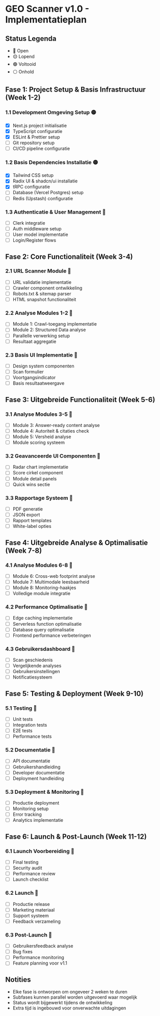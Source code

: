 # GEO Scanner v1.0 - Implementatieplan

## Status Legenda
- 🔴 Open
- 🟡 Lopend
- 🟢 Voltooid
- ⚪ Onhold

## Fase 1: Project Setup & Basis Infrastructuur (Week 1-2)

### 1.1 Development Omgeving Setup 🟡
- [x] Next.js project initialisatie
- [x] TypeScript configuratie
- [x] ESLint & Prettier setup
- [ ] Git repository setup
- [ ] CI/CD pipeline configuratie

### 1.2 Basis Dependencies Installatie 🟡
- [x] Tailwind CSS setup
- [x] Radix UI & shadcn/ui installatie
- [x] tRPC configuratie
- [ ] Database (Vercel Postgres) setup
- [ ] Redis (Upstash) configuratie

### 1.3 Authenticatie & User Management 🔴
- [ ] Clerk integratie
- [ ] Auth middleware setup
- [ ] User model implementatie
- [ ] Login/Register flows

## Fase 2: Core Functionaliteit (Week 3-4)

### 2.1 URL Scanner Module 🔴
- [ ] URL validatie implementatie
- [ ] Crawler component ontwikkeling
- [ ] Robots.txt & sitemap parser
- [ ] HTML snapshot functionaliteit

### 2.2 Analyse Modules 1-2 🔴
- [ ] Module 1: Crawl-toegang implementatie
- [ ] Module 2: Structured Data analyse
- [ ] Parallelle verwerking setup
- [ ] Resultaat aggregatie

### 2.3 Basis UI Implementatie 🔴
- [ ] Design system componenten
- [ ] Scan formulier
- [ ] Voortgangsindicator
- [ ] Basis resultaatweergave

## Fase 3: Uitgebreide Functionaliteit (Week 5-6)

### 3.1 Analyse Modules 3-5 🔴
- [ ] Module 3: Answer-ready content analyse
- [ ] Module 4: Autoriteit & citaties check
- [ ] Module 5: Versheid analyse
- [ ] Module scoring systeem

### 3.2 Geavanceerde UI Componenten 🔴
- [ ] Radar chart implementatie
- [ ] Score cirkel component
- [ ] Module detail panels
- [ ] Quick wins sectie

### 3.3 Rapportage Systeem 🔴
- [ ] PDF generatie
- [ ] JSON export
- [ ] Rapport templates
- [ ] White-label opties

## Fase 4: Uitgebreide Analyse & Optimalisatie (Week 7-8)

### 4.1 Analyse Modules 6-8 🔴
- [ ] Module 6: Cross-web footprint analyse
- [ ] Module 7: Multimodale leesbaarheid
- [ ] Module 8: Monitoring-haakjes
- [ ] Volledige module integratie

### 4.2 Performance Optimalisatie 🔴
- [ ] Edge caching implementatie
- [ ] Serverless function optimalisatie
- [ ] Database query optimalisatie
- [ ] Frontend performance verbeteringen

### 4.3 Gebruikersdashboard 🔴
- [ ] Scan geschiedenis
- [ ] Vergelijkende analyses
- [ ] Gebruikersinstellingen
- [ ] Notificatiesysteem

## Fase 5: Testing & Deployment (Week 9-10)

### 5.1 Testing 🔴
- [ ] Unit tests
- [ ] Integration tests
- [ ] E2E tests
- [ ] Performance tests

### 5.2 Documentatie 🔴
- [ ] API documentatie
- [ ] Gebruikershandleiding
- [ ] Developer documentatie
- [ ] Deployment handleiding

### 5.3 Deployment & Monitoring 🔴
- [ ] Productie deployment
- [ ] Monitoring setup
- [ ] Error tracking
- [ ] Analytics implementatie

## Fase 6: Launch & Post-Launch (Week 11-12)

### 6.1 Launch Voorbereiding 🔴
- [ ] Final testing
- [ ] Security audit
- [ ] Performance review
- [ ] Launch checklist

### 6.2 Launch 🔴
- [ ] Productie release
- [ ] Marketing materiaal
- [ ] Support systeem
- [ ] Feedback verzameling

### 6.3 Post-Launch 🔴
- [ ] Gebruikersfeedback analyse
- [ ] Bug fixes
- [ ] Performance monitoring
- [ ] Feature planning voor v1.1

## Notities
- Elke fase is ontworpen om ongeveer 2 weken te duren
- Subfases kunnen parallel worden uitgevoerd waar mogelijk
- Status wordt bijgewerkt tijdens de ontwikkeling
- Extra tijd is ingebouwd voor onverwachte uitdagingen
